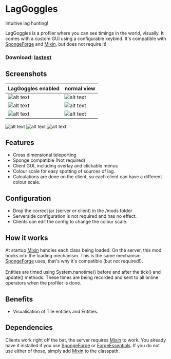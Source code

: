 # LagGoggles
Intuitive lag hunting!

LagGoggles is a profiler where you can see timings in the world, visually. It comes with a custom GUI using a configurable keybind. It's compatible with [SpongeForge](https://github.com/SpongePowered/SpongeForge) and [Mixin](https://github.com/SpongePowered/Mixin), but does not require it!

### Download: [lastest](https://github.com/TerminatorNL/LagGoggles/releases/latest)

## Screenshots

| LagGoggles enabled | normal view |
| --- | ---|
| ![alt text](https://raw.githubusercontent.com/TerminatorNL/LagGoggles/master/docs/2-enabled.png "With laggoggles")     | ![alt text](https://raw.githubusercontent.com/TerminatorNL/LagGoggles/master/docs/2-disabled.png "Without laggoggles") |
| ![alt text](https://raw.githubusercontent.com/TerminatorNL/LagGoggles/master/docs/1-enabled.png "With laggoggles")     | ![alt text](https://raw.githubusercontent.com/TerminatorNL/LagGoggles/master/docs/1-disabled.png "Without laggoggles") |
| ![alt text](https://raw.githubusercontent.com/TerminatorNL/LagGoggles/master/docs/3-enabled.png "With laggoggles")     | ![alt text](https://raw.githubusercontent.com/TerminatorNL/LagGoggles/master/docs/3-disabled.png "Without laggoggles") |

![alt text](https://raw.githubusercontent.com/TerminatorNL/LagGoggles/master/docs/menu.png "LagGoggles menu")
![alt text](https://raw.githubusercontent.com/TerminatorNL/LagGoggles/master/docs/menu-5sec.png "LagGoggles menu")
![alt text](https://raw.githubusercontent.com/TerminatorNL/LagGoggles/master/docs/timingsmenu.png "Analyzer")

## Features
* Cross dimensional teleporting
* Sponge compatible (Not required)
* Client GUI, including overlay and clickable menus
* Colour scale for easy spotting of sources of lag.
* Calculations are done on the client, so each client can have a different colour scale.

## Configuration
* Drop the correct jar (server or client) in the /mods folder
* Serverside configuration is not required and has no effect.
* Clients can edit the config to change the colour scale.

## How it works
At startup [Mixin](https://github.com/SpongePowered/Mixin) handles each class being loaded. On the server, this mod hooks into the loading mechanism. This is the same mechanism [SpongeForge](https://github.com/SpongePowered/SpongeForge) uses, that's why it's compatible (but not required!).<br>
<br>
Entities are timed using System.nanotime() before and after the tick() and update() methods. These times are being recorded and sent to all online operators when the profiler is done.

## Benefits
* Visualisation of Tile entities and Entities.

## Dependencies
Clients work right off the bat, the server requires [Mixin](https://github.com/SpongePowered/Mixin) to work. You already have it installed if you use [SpongeForge](https://github.com/SpongePowered/SpongeForge) or [ForgeEssentials](https://github.com/ForgeEssentials/ForgeEssentials/). If you do not use either of those, simply add [Mixin](https://github.com/SpongePowered/Mixin) to the classpath.
